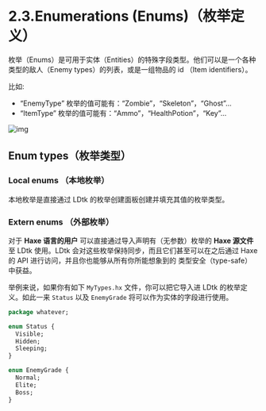 # 2.3.Enumerations (Enums)（枚举定义）

枚举（Enums）是可用于实体（Entities）的特殊字段类型。他们可以是一个各种类型的敌人（Enemy types）的列表，或是一组物品的 id （Item identifiers）。

比如:

- “EnemyType” 枚举的值可能有：“Zombie”，“Skeleton”，“Ghost”...
- “ItemType” 枚举的值可能有：“Ammo”，“HealthPotion”，“Key”...

![img](https://ldtk.io/wp-content/uploads/2020/12/image-2.png)

## Enum types（枚举类型）

### Local enums （本地枚举）

本地枚举是直接通过 LDtk 的枚举创建面板创建并填充其值的枚举类型。

### Extern enums （外部枚举）

对于 **Haxe 语言的用户** 可以直接通过导入声明有（无参数）枚举的 **Haxe 源文件** 至 LDtk 使用。LDtk 会对这些枚举保持同步，而且它们甚至可以在之后通过 Haxe 的 API 进行访问，并且你也能够从所有你所能想象到的 类型安全（type-safe）中获益。

举例来说，如果你有如下 `MyTypes.hx` 文件，你可以把它导入进 LDtk 的枚举定义。如此一来 `Status` 以及 `EnemyGrade` 将可以作为实体的字段进行使用。

```haxe
package whatever;

enum Status {
  Visible;
  Hidden;
  Sleeping;
}

enum EnemyGrade {
  Normal;
  Elite;
  Boss;
}
```